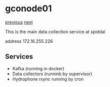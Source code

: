 # gconode01

[previous](../gcoinstsrv02/) [next](../kafka01/)

This is the main data collection service at spiddal

address 172.16.255.226

## Services

  * Kafka (running in docker)
  * Data collectors (runninb by supervisor)
  * Hydrophone rsync running by cron

